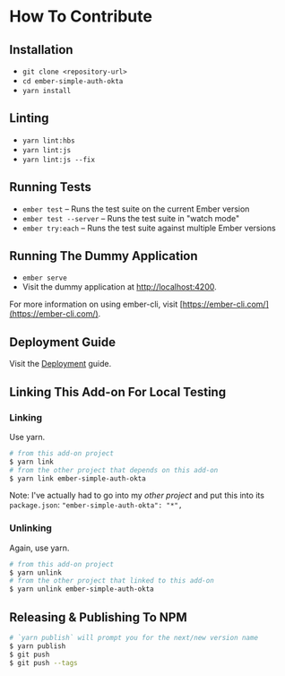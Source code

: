 # How To Contribute

Installation
------------------------------------------------------------------------------

* `git clone <repository-url>`
* `cd ember-simple-auth-okta`
* `yarn install`

Linting
------------------------------------------------------------------------------

* `yarn lint:hbs`
* `yarn lint:js`
* `yarn lint:js --fix`

Running Tests
------------------------------------------------------------------------------

* `ember test` – Runs the test suite on the current Ember version
* `ember test --server` – Runs the test suite in "watch mode"
* `ember try:each` – Runs the test suite against multiple Ember versions

Running The Dummy Application
------------------------------------------------------------------------------

* `ember serve`
* Visit the dummy application at [http://localhost:4200](http://localhost:4200).

For more information on using ember-cli, visit [https://ember-cli.com/](https://ember-cli.com/).

Deployment Guide
------------------------------------------------------------------------------

Visit the [Deployment](DEPLOYMENT.md) guide.

Linking This Add-on For Local Testing
------------------------------------------------------------------------------

### Linking

Use yarn.

```bash
# from this add-on project
$ yarn link
# from the other project that depends on this add-on
$ yarn link ember-simple-auth-okta
```

Note: I've actually had to go into my _other project_ and put this into its `package.json`:
`"ember-simple-auth-okta": "*",`

### Unlinking

Again, use yarn.

```bash
# from this add-on project
$ yarn unlink
# from the other project that linked to this add-on
$ yarn unlink ember-simple-auth-okta
```

Releasing & Publishing To NPM
------------------------------------------------------------------------------

```bash
# `yarn publish` will prompt you for the next/new version name
$ yarn publish
$ git push
$ git push --tags
```
